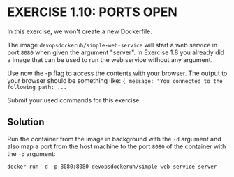 # EXERCISE 1.10: PORTS OPEN
In this exercise, we won't create a new Dockerfile.

The image `devopsdockeruh/simple-web-service` will start a web service in port `8080` when given the argument "server". In Exercise 1.8 you already did a image that can be used to run the web service without any argument.

Use now the -p flag to access the contents with your browser. The output to your browser should be something like: `{ message: "You connected to the following path: ...`

Submit your used commands for this exercise.

## Solution

Run the container from the image in background with the `-d` argument and also map a port from the host machine to the port `8080` of the container with the `-p` argument:

`docker run -d -p 8080:8080 devopsdockeruh/simple-web-service server`
